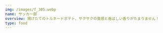 ```yaml
---
img: /images/f_305.webp
name: サッカー部
overview: 揚げたてのトルネードポテト、サクサクの食感と香ばしい香りがたまりません！
type: food
---
```

